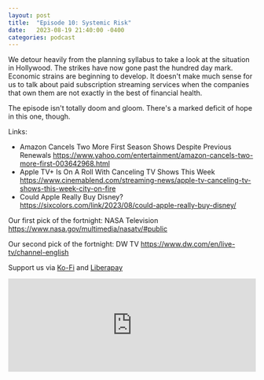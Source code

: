 ```yaml
---
layout: post
title:  "Episode 10: Systemic Risk"
date:   2023-08-19 21:40:00 -0400
categories: podcast
---
```

We detour heavily from the planning syllabus to take a look at the situation in Hollywood.  The strikes have now gone past the hundred day mark.  Economic strains are beginning to develop.  It doesn't make much sense for us to talk about paid subscription streaming services when the companies that own them are not exactly in the best of financial health.

The episode isn't totally doom and gloom.  There's a marked deficit of hope in this one, though.

Links:  
* Amazon Cancels Two More First Season Shows Despite Previous Renewals
 <https://www.yahoo.com/entertainment/amazon-cancels-two-more-first-003642968.html>  
* Apple TV+ Is On A Roll With Canceling TV Shows This Week
<https://www.cinemablend.com/streaming-news/apple-tv-canceling-tv-shows-this-week-city-on-fire>  
* Could Apple Really Buy Disney? <https://sixcolors.com/link/2023/08/could-apple-really-buy-disney/>  

Our first pick of the fortnight: NASA Television <https://www.nasa.gov/multimedia/nasatv/#public>  

Our second pick of the fortnight: DW TV <https://www.dw.com/en/live-tv/channel-english>  

Support us via [Ko-Fi](https://ko-fi.com/smkellat) and [Liberapay](https://liberapay.com/smkellat)  

<iframe src="https://embed.acast.com/6410a80dec813e00110faed2/64e16e76a136c9001123efdb?font-family=Exo%202&font-src=https%3A%2F%2Ffonts.googleapis.com%2Fcss%3Ffamily%3DExo%2B2" frameBorder="0" width="100%" height="190px"></iframe>
